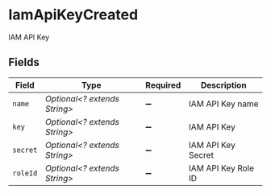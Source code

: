 # IamApiKeyCreated

IAM API Key


## Fields

| Field                        | Type                         | Required                     | Description                  |
| ---------------------------- | ---------------------------- | ---------------------------- | ---------------------------- |
| `name`                       | *Optional<? extends String>* | :heavy_minus_sign:           | IAM API Key name             |
| `key`                        | *Optional<? extends String>* | :heavy_minus_sign:           | IAM API Key                  |
| `secret`                     | *Optional<? extends String>* | :heavy_minus_sign:           | IAM API Key Secret           |
| `roleId`                     | *Optional<? extends String>* | :heavy_minus_sign:           | IAM API Key Role ID          |